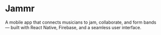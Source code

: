 # Jammr
A mobile app that connects musicians to jam, collaborate, and form bands — built with React Native, Firebase, and a seamless user interface.
